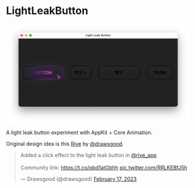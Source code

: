 # LightLeakButton

<img src="./lightleakbutton-glow.jpg" width=832>

A light leak button experiment with AppKit + Core Animation.

Original design idea is this [Rive](https://rive.app/community/4402-9064-light-leak-button/) by [@drawsgood](https://twitter.com/drawsgood).

<blockquote class="twitter-tweet"><p lang="en" dir="ltr">Added a click effect to the light leak button in <a href="https://twitter.com/rive_app?ref_src=twsrc%5Etfw">@rive_app</a><br><br>Community link: <a href="https://t.co/qbd1atGbhh">https://t.co/qbd1atGbhh</a> <a href="https://t.co/RRLKEBfJ5h">pic.twitter.com/RRLKEBfJ5h</a></p>&mdash; Drawsgood (@drawsgood) <a href="https://twitter.com/drawsgood/status/1626638647901491211?ref_src=twsrc%5Etfw">February 17, 2023</a></blockquote> <script async src="https://platform.twitter.com/widgets.js" charset="utf-8"></script>
<!-- https://twitter.com/drawsgood/status/1626638647901491211 -->
